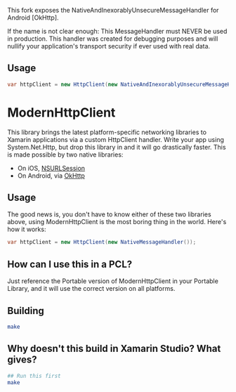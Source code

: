 This fork exposes the NativeAndInexorablyUnsecureMessageHandler for Android [OkHttp].

If the name is not clear enough: This MessageHandler must NEVER be used in production.
This handler was created for debugging purposes and will nullify your application's transport security if ever used with real data.

## Usage

```cs
var httpClient = new HttpClient(new NativeAndInexorablyUnsecureMessageHandler());
```

ModernHttpClient
================

This library brings the latest platform-specific networking libraries to
Xamarin applications via a custom HttpClient handler. Write your app using
System.Net.Http, but drop this library in and it will go drastically faster.
This is made possible by two native libraries:

* On iOS, [NSURLSession](https://developer.apple.com/library/ios/documentation/Foundation/Reference/NSURLSession_class/Introduction/Introduction.html)
* On Android, via [OkHttp](http://square.github.io/okhttp/)

## Usage

The good news is, you don't have to know either of these two libraries above,
using ModernHttpClient is the most boring thing in the world. Here's how
it works:

```cs
var httpClient = new HttpClient(new NativeMessageHandler());
```

## How can I use this in a PCL?

Just reference the Portable version of ModernHttpClient in your Portable
Library, and it will use the correct version on all platforms.

## Building

```sh
make
```

## Why doesn't this build in Xamarin Studio? What gives?

```sh
## Run this first
make
```
